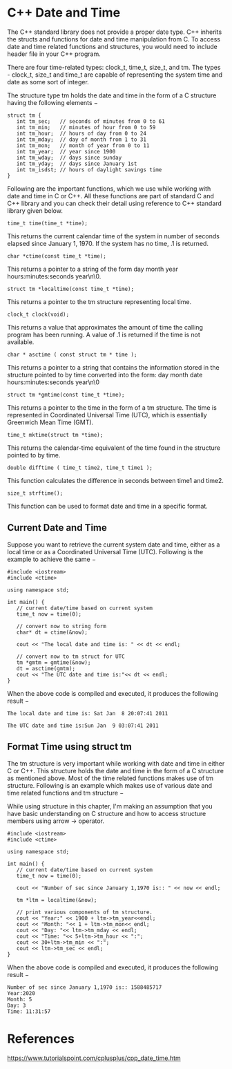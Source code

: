 # C++ Date and Time

The C++ standard library does not provide a proper date type. C++ inherits the structs and functions for date and time manipulation from C. To access date and time related functions and structures, you would need to include <ctime> header file in your C++ program.

There are four time-related types: clock_t, time_t, size_t, and tm. The types - clock_t, size_t and time_t are capable of representing the system time and date as some sort of integer.

The structure type tm holds the date and time in the form of a C structure having the following elements −
```
struct tm {
   int tm_sec;   // seconds of minutes from 0 to 61
   int tm_min;   // minutes of hour from 0 to 59
   int tm_hour;  // hours of day from 0 to 24
   int tm_mday;  // day of month from 1 to 31
   int tm_mon;   // month of year from 0 to 11
   int tm_year;  // year since 1900
   int tm_wday;  // days since sunday
   int tm_yday;  // days since January 1st
   int tm_isdst; // hours of daylight savings time
}
```
Following are the important functions, which we use while working with date and time in C or C++. All these functions are part of standard C and C++ library and you can check their detail using reference to C++ standard library given below.

```
time_t time(time_t *time);
```
This returns the current calendar time of the system in number of seconds elapsed since January 1, 1970. If the system has no time, .1 is returned.

```
char *ctime(const time_t *time);
```
This returns a pointer to a string of the form day month year hours:minutes:seconds year\n\0.

```
struct tm *localtime(const time_t *time);
```
This returns a pointer to the tm structure representing local time.

```
clock_t clock(void);
```
This returns a value that approximates the amount of time the calling program has been running. A value of .1 is returned if the time is not available.

```
char * asctime ( const struct tm * time );
```
This returns a pointer to a string that contains the information stored in the structure pointed to by time converted into the form: day month date hours:minutes:seconds year\n\0

```
struct tm *gmtime(const time_t *time);
```
This returns a pointer to the time in the form of a tm structure. The time is represented in Coordinated Universal Time (UTC), which is essentially Greenwich Mean Time (GMT).

```
time_t mktime(struct tm *time);
```
This returns the calendar-time equivalent of the time found in the structure pointed to by time.

```
double difftime ( time_t time2, time_t time1 );
```
This function calculates the difference in seconds between time1 and time2.

```
size_t strftime();
```
This function can be used to format date and time in a specific format.

## Current Date and Time
Suppose you want to retrieve the current system date and time, either as a local time or as a Coordinated Universal Time (UTC). Following is the example to achieve the same −

```
#include <iostream>
#include <ctime>

using namespace std;

int main() {
   // current date/time based on current system
   time_t now = time(0);

   // convert now to string form
   char* dt = ctime(&now);

   cout << "The local date and time is: " << dt << endl;

   // convert now to tm struct for UTC
   tm *gmtm = gmtime(&now);
   dt = asctime(gmtm);
   cout << "The UTC date and time is:"<< dt << endl;
}
```
When the above code is compiled and executed, it produces the following result −
```
The local date and time is: Sat Jan  8 20:07:41 2011

The UTC date and time is:Sun Jan  9 03:07:41 2011
```

## Format Time using struct tm
The tm structure is very important while working with date and time in either C or C++. This structure holds the date and time in the form of a C structure as mentioned above. Most of the time related functions makes use of tm structure. Following is an example which makes use of various date and time related functions and tm structure −

While using structure in this chapter, I'm making an assumption that you have basic understanding on C structure and how to access structure members using arrow -> operator.

```
#include <iostream>
#include <ctime>

using namespace std;

int main() {
   // current date/time based on current system
   time_t now = time(0);

   cout << "Number of sec since January 1,1970 is:: " << now << endl;

   tm *ltm = localtime(&now);

   // print various components of tm structure.
   cout << "Year:" << 1900 + ltm->tm_year<<endl;
   cout << "Month: "<< 1 + ltm->tm_mon<< endl;
   cout << "Day: "<< ltm->tm_mday << endl;
   cout << "Time: "<< 5+ltm->tm_hour << ":";
   cout << 30+ltm->tm_min << ":";
   cout << ltm->tm_sec << endl;
}
```
When the above code is compiled and executed, it produces the following result −
```
Number of sec since January 1,1970 is:: 1588485717
Year:2020
Month: 5
Day: 3
Time: 11:31:57
```

# References
https://www.tutorialspoint.com/cplusplus/cpp_date_time.htm
